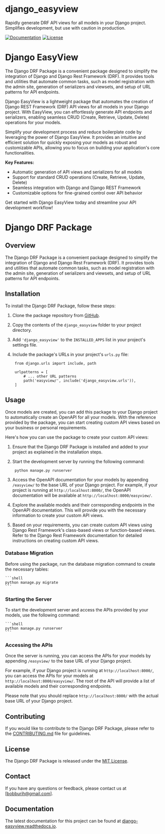 # django_easyview
Rapidly generate DRF API views for all models in your Django project. Simplifies development, but use with caution in production.

[![Documentation](https://img.shields.io/badge/docs-latest-blue)](https://django-easyview.readthedocs.io)
[![License](https://img.shields.io/badge/license-MIT-green)](https://github.com/bobburiH/django_easyview/blob/master/LICENSE)

# Django EasyView
The Django DRF Package is a convenient package designed to simplify the integration of Django and Django Rest Framework (DRF). It provides tools and utilities that automate common tasks, such as model registration with the admin site, generation of serializers and viewsets, and setup of URL patterns for API endpoints.


Django EasyView is a lightweight package that automates the creation of Django REST Framework (DRF) API views for all models in your Django project. With EasyView, you can effortlessly generate API endpoints and serializers, enabling seamless CRUD (Create, Retrieve, Update, Delete) operations for your models.

Simplify your development process and reduce boilerplate code by leveraging the power of Django EasyView. It provides an intuitive and efficient solution for quickly exposing your models as robust and customizable APIs, allowing you to focus on building your application's core functionalities.

**Key Features:**
- Automatic generation of API views and serializers for all models
- Support for standard CRUD operations (Create, Retrieve, Update, Delete)
- Seamless integration with Django and Django REST Framework
- Customizable options for fine-grained control over API behavior

Get started with Django EasyView today and streamline your API development workflow!

# Django DRF Package

## Overview
The Django DRF Package is a convenient package designed to simplify the integration of Django and Django Rest Framework (DRF). It provides tools and utilities that automate common tasks, such as model registration with the admin site, generation of serializers and viewsets, and setup of URL patterns for API endpoints.

## Installation
To install the Django DRF Package, follow these steps:

1. Clone the package repository from [GitHub](https://github.com/bobburiH/django_easyview).
2. Copy the contents of the `django_easyview` folder to your project directory.
3. Add `'django_easyview'` to the `INSTALLED_APPS` list in your project's settings file.
4. Include the package's URLs in your project's `urls.py` file:

        from django.urls import include, path
   
        urlpatterns = [
            # ... other URL patterns
            path('easyview/', include('django_easyview.urls')),
        ]

## Usage
Once models are created, you can add this package to your Django project to automatically create an OpenAPI for all your models. With the reference provided by the package, you can start creating custom API views based on your business or personal requirements.

Here's how you can use the package to create your custom API views:

1. Ensure that the Django DRF Package is installed and added to your project as explained in the installation steps.

2. Start the development server by running the following command:

        python manage.py runserver

3. Access the OpenAPI documentation for your models by appending `/easyview/` to the base URL of your Django project. For example, if your project is running at `http://localhost:8000/`, the OpenAPI documentation will be available at `http://localhost:8000/easyview/`.

4. Explore the available models and their corresponding endpoints in the OpenAPI documentation. This will provide you with the necessary information to create your custom API views.

5. Based on your requirements, you can create custom API views using Django Rest Framework's class-based views or function-based views. Refer to the Django Rest Framework documentation for detailed instructions on creating custom API views.


### Database Migration
Before using the package, run the database migration command to create the necessary tables:

    ```shell
    python manage.py migrate
    ```

### Starting the Server
To start the development server and access the APIs provided by your models, use the following command:

    ```shell
    python manage.py runserver
    ```

### Accessing the APIs
Once the server is running, you can access the APIs for your models by appending `/easyview/` to the base URL of your Django project.

For example, if your Django project is running at `http://localhost:8000/`, you can access the APIs for your models at `http://localhost:8000/easyview/`. The root of the API will provide a list of available models and their corresponding endpoints.

Please note that you should replace `http://localhost:8000/` with the actual base URL of your Django project.

## Contributing
If you would like to contribute to the Django DRF Package, please refer to the [CONTRIBUTING.md](link-to-contributing-file) file for guidelines.

## License
The Django DRF Package is released under the [MIT License](./LICENSE).

## Contact
If you have any questions or feedback, please contact us at [bobburih@gmail.com].

## Documentation

The latest documentation for this project can be found at [django-easyview.readthedocs.io](https://django-easyview.readthedocs.io).